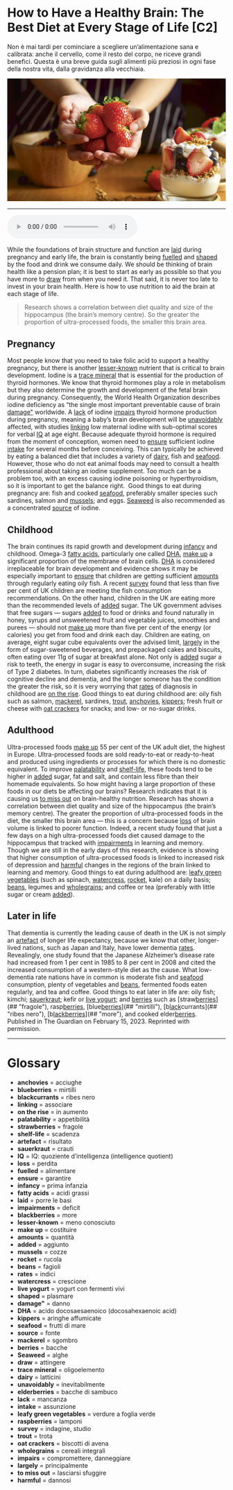 # How to Have a Healthy Brain: The Best Diet at Every Stage of Life   [C2]

Non è mai tardi per cominciare a scegliere un’alimentazione sana e calibrata: anche il cervello, come il resto del corpo, ne riceve grandi benefici. Questa è una breve guida sugli alimenti più preziosi in ogni fase della nostra vita, dalla gravidanza alla vecchiaia.

![](How%20to%20Have%20a%20Healthy%20Brain%20The%20Best%20Diet%20at%20Every%20Stage%20of%20Life.jpg)

--------------

<div>
<audio controls autoplay>
    <source src="https://raw.githubusercontent.com/dartie/speakup/main/2023-05/How%20to%20Have%20a%20Healthy%20Brain%20The%20Best%20Diet%20at%20Every%20Stage%20of%20Life.mp3" type="audio/mpeg">
</audio>
</div>


While the foundations of brain structure and function are [laid](## "porre le basi") during pregnancy and early life, the brain is constantly being [fuelled](## "alimentare") and [shaped](## "plasmare") by the food and drink we consume daily. We should be thinking of brain health like a pension plan; it is best to start as early as possible so that you have more to [draw](## "attingere") from when you need it. That said, it is never too late to invest in your brain health. Here is how to use nutrition to aid the brain at each stage of life.


>Research shows a correlation between diet quality and size of the hippocampus (the brain’s memory centre). So the greater the proportion of ultra-processed foods, the smaller this brain area.




## Pregnancy
Most people know that you need to take folic acid to support a healthy pregnancy, but there is another [lesser-known](## "meno conosciuto") nutrient that is critical to brain development. Iodine is a [trace mineral](## "oligoelemento") that is essential for the production of thyroid hormones. We know that thyroid hormones play a role in metabolism but they also determine the growth and development of the fetal brain during pregnancy. Consequently, the World Health Organization describes iodine deficiency as “the single most important preventable cause of brain [damage"](## "danno") worldwide. A [lack](## "mancanza") of iodine [impairs](## "compromettere, danneggiare") thyroid hormone production during pregnancy, meaning a baby’s brain development will be [unavoidably](## "inevitabilmente") affected, with studies [linking](## "associare") low maternal iodine with sub-optimal scores for verbal [IQ](## "IQ: quoziente d’intelligenza (intelligence quotient)") at age eight.
Because adequate thyroid hormone is required from the moment of conception, women need to [ensure](## "garantire") sufficient iodine [intake](## "assunzione") for several months before conceiving. This can typically be achieved by eating a balanced diet that includes a variety of [dairy](## "latticini"), fish and [seafood](## "frutti di mare"). However, those who do not eat animal foods may need to consult a health professional about taking an iodine supplement. Too much can be a problem too, with an excess causing iodine poisoning or hyperthyroidism, so it is important to get the balance right.  Good things to eat during pregnancy are: fish and cooked [seafood](## "frutti di mare"), preferably smaller species such sardines, salmon and [mussels](## "cozze"); and eggs. [Seaweed](## "alghe") is also recommended as a concentrated [source](## "fonte") of iodine.

## Childhood
The brain continues its rapid growth and development during [infancy](## "prima infanzia") and childhood. Omega-3 [fatty acids](## "acidi grassi"), particularly one called [DHA](## "acido docosaesaenoico (docosahexaenoic acid)"), [make up](## "costituire") a significant proportion of the membrane of brain cells. [DHA](## "acido docosaesaenoico (docosahexaenoic acid)") is considered irreplaceable for brain development and evidence shows it may be especially important to [ensure](## "garantire") that children are getting sufficient [amounts](## "quantità") through regularly eating oily fish. A recent [survey](## "indagine, studio") found that less than five per cent of UK children are meeting the fish consumption recommendations. On the other hand, children in the UK are eating more than the recommended levels of [added](## "aggiunto") sugar. The UK government advises that free sugars — sugars [added](## "aggiunto") to food or drinks and found naturally in honey, syrups and unsweetened fruit and vegetable juices, smoothies and purees — should not [make up](## "costituire") more than five per cent of the energy (or calories) you get from food and drink each day.
Children are eating, on average, eight sugar cube equivalents over the advised limit, [largely](## "principalmente") in the form of sugar-sweetened beverages, and prepackaged cakes and biscuits, often eating over 11g of sugar at breakfast alone. Not only is [added](## "aggiunto") sugar a risk to teeth, the energy in sugar is easy to overconsume, increasing the risk of Type 2 diabetes. In turn, diabetes significantly increases the risk of cognitive decline and dementia, and the longer someone has the condition the greater the risk, so it is very worrying that [rates](## "indici") of diagnosis in childhood are [on the rise](## "in aumento"). Good things to eat during childhood are: oily fish such as salmon, [mackerel](## "sgombro"), sardines, [trout](## "trota"), [anchovies](## "acciughe"), [kippers](## "aringhe affumicate"); fresh fruit or cheese with [oat crackers](## "biscotti di avena") for snacks; and low- or no-sugar drinks.

## Adulthood
Ultra-processed foods [make up](## "costituire") 55 per cent of the UK adult diet, the highest in Europe. Ultra-processed foods are sold ready-to-eat or ready-to-heat and produced using ingredients or processes for which there is no domestic equivalent. To improve [palatability](## "appetibilità") and [shelf-life](## "scadenza"), these foods tend to be higher in [added](## "aggiunto") sugar, fat and salt, and contain less fibre than their homemade equivalents. So how might having a large proportion of these foods in our diets be affecting our brains?
Research indicates that it is causing us [to miss out](## "lasciarsi sfuggire") on brain-healthy nutrition. Research has shown a correlation between diet quality and size of the hippocampus (the brain’s memory centre). The greater the proportion of ultra-processed foods in the diet, the smaller this brain area — this is a concern because [loss](## "perdita") of brain volume is linked to poorer function. Indeed, a recent study found that just a few days on a high ultra-processed foods diet caused damage to the hippocampus that tracked with [impairments](## "deficit") in learning and memory. Though we are still in the early days of this research, evidence is showing that higher consumption of ultra-processed foods is linked to increased risk of depression and [harmful](## "dannosi") changes in the regions of the brain linked to learning and memory. Good things to eat during adulthood are: [leafy green vegetables](## "verdure a foglia verde") (such as spinach, [watercress](## "crescione"), [rocket](## "rucola"), kale) on a daily basis; [beans](## "fagioli"), legumes and [wholegrains](## "cereali integrali"); and coffee or tea (preferably with little sugar or cream [added](## "aggiunto")).

## Later in life
That dementia is currently the leading cause of death in the UK is not simply an [artefact](## "risultato") of longer life expectancy, because we know that other, longer-lived nations, such as Japan and Italy, have lower dementia [rates](## "indici"). Revealingly, one study found that the Japanese Alzheimer’s disease rate had increased from 1 per cent in 1985 to 8 per cent in 2008 and cited the increased consumption of a western-style diet as the cause. What low-dementia rate nations have in common is moderate fish and [seafood](## "frutti di mare") consumption, plenty of vegetables and [beans](## "fagioli"), fermented foods eaten regularly, and tea and coffee. Good things to eat later in life are: oily fish; kimchi; [sauerkraut](## "crauti"); kefir or [live yogurt](## "yogurt con fermenti vivi"); and [berries](## "bacche") such as [straw[berries](## "bacche")](## "fragole"), rasp[berries](## "bacche"), [blue[berries](## "bacche")](## "mirtilli"), [b[lack](## "mancanza")currants](## "ribes nero"), [b[lack](## "mancanza")[berries](## "bacche")](## "more"), and cooked elder[berries](## "bacche").
Published in The Guardian on February 15, 2023. Reprinted with permission. 

--------------

<div style = "display:block; clear:both; page-break-after:always;"></div>

# Glossary
* **anchovies** = acciughe
* **blueberries** = mirtilli
* **blackcurrants** = ribes nero
* **linking** = associare
* **on the rise** = in aumento
* **palatability** = appetibilità
* **strawberries** = fragole
* **shelf-life** = scadenza
* **artefact** = risultato
* **sauerkraut** = crauti
* **IQ** = IQ: quoziente d’intelligenza (intelligence quotient)
* **loss** = perdita
* **fuelled** = alimentare
* **ensure** = garantire
* **infancy** = prima infanzia
* **fatty acids** = acidi grassi
* **laid** = porre le basi
* **impairments** = deficit
* **blackberries** = more
* **lesser-known** = meno conosciuto
* **make up** = costituire
* **amounts** = quantità
* **added** = aggiunto
* **mussels** = cozze
* **rocket** = rucola
* **beans** = fagioli
* **rates** = indici
* **watercress** = crescione
* **live yogurt** = yogurt con fermenti vivi
* **shaped** = plasmare
* **damage"** = danno
* **DHA** = acido docosaesaenoico (docosahexaenoic acid)
* **kippers** = aringhe affumicate
* **seafood** = frutti di mare
* **source** = fonte
* **mackerel** = sgombro
* **berries** = bacche
* **Seaweed** = alghe
* **draw** = attingere
* **trace mineral** = oligoelemento
* **dairy** = latticini
* **unavoidably** = inevitabilmente
* **elderberries** = bacche di sambuco
* **lack** = mancanza
* **intake** = assunzione
* **leafy green vegetables** = verdure a foglia verde
* **raspberries** = lamponi
* **survey** = indagine, studio
* **trout** = trota
* **oat crackers** = biscotti di avena
* **wholegrains** = cereali integrali
* **impairs** = compromettere, danneggiare
* **largely** = principalmente
* **to miss out** = lasciarsi sfuggire
* **harmful** = dannosi
